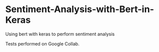 # Sentiment-Analysis-with-Bert-in-Keras
Using bert with keras to perform sentiment analysis

Tests performed on Google Collab.


